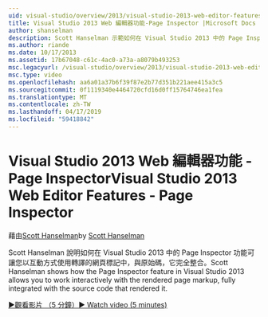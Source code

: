 ```yaml
---
uid: visual-studio/overview/2013/visual-studio-2013-web-editor-features-page-inspector
title: Visual Studio 2013 Web 編輯器功能-Page Inspector |Microsoft Docs
author: shanselman
description: Scott Hanselman 示範如何在 Visual Studio 2013 中的 Page Inspector 功能可讓您以互動方式使用轉譯的網頁標記中，完全整合的 w...
ms.author: riande
ms.date: 10/17/2013
ms.assetid: 17b67048-c61c-4ac0-a73a-a8079b493253
msc.legacyurl: /visual-studio/overview/2013/visual-studio-2013-web-editor-features-page-inspector
msc.type: video
ms.openlocfilehash: aa6a01a37b6f39f87e2b77d351b221aee415a3c5
ms.sourcegitcommit: 0f1119340e4464720cfd16d0ff15764746ea1fea
ms.translationtype: MT
ms.contentlocale: zh-TW
ms.lasthandoff: 04/17/2019
ms.locfileid: "59418842"
---
```

# <a name="visual-studio-2013-web-editor-features---page-inspector"></a><span data-ttu-id="ee4f4-103">Visual Studio 2013 Web 編輯器功能 - Page Inspector</span><span class="sxs-lookup"><span data-stu-id="ee4f4-103">Visual Studio 2013 Web Editor Features - Page Inspector</span></span>

<span data-ttu-id="ee4f4-104">藉由[Scott Hanselman](https://github.com/shanselman)</span><span class="sxs-lookup"><span data-stu-id="ee4f4-104">by [Scott Hanselman](https://github.com/shanselman)</span></span>

<span data-ttu-id="ee4f4-105">Scott Hanselman 說明如何在 Visual Studio 2013 中的 Page Inspector 功能可讓您以互動方式使用轉譯的網頁標記中，與原始碼，它完全整合。</span><span class="sxs-lookup"><span data-stu-id="ee4f4-105">Scott Hanselman shows how the Page Inspector feature in Visual Studio 2013 allows you to work interactively with the rendered page markup, fully integrated with the source code that rendered it.</span></span>

[<span data-ttu-id="ee4f4-106">&#9654;觀看影片 （5 分鐘）</span><span class="sxs-lookup"><span data-stu-id="ee4f4-106">&#9654; Watch video (5 minutes)</span></span>](https://channel9.msdn.com/Blogs/ASP-NET-Site-Videos/visual-studio-2013-web-editor-features-page-inspector)
